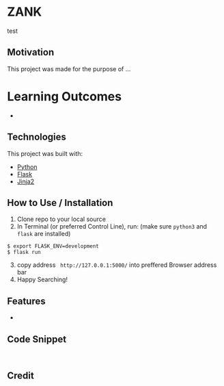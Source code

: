 # ZANK
test

## Motivation
This project was made for the purpose of ...

# Learning Outcomes
* 

## Technologies
This project was built with:
* [Python](https://www.python.org/)
* [Flask](https://www.fullstackpython.com/flask.html)
* [Jinja2](https://www.fullstackpython.com/jinja2.html)

## How to Use / Installation
1. Clone repo to your local source
2. In Terminal (or preferred Control Line), run: (make sure `python3` and `flask` are installed)
```
$ export FLASK_ENV=development
$ flask run
```
3. copy address ` http://127.0.0.1:5000/` into preffered Browser address bar
4. Happy Searching!

## Features
* 

## Code Snippet
```


```


## Credit

